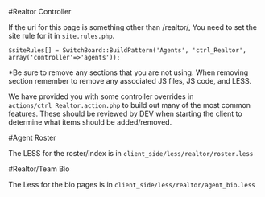 #Realtor Controller

If the uri for this page is something other than /realtor/, You need to set the site rule for it in `site.rules.php`.

	$siteRules[] = SwitchBoard::BuildPattern('Agents', 'ctrl_Realtor', array('controller'=>'agents'));

*Be sure to remove any sections that you are not using. When removing section remember to remove any associated JS files, JS code, and LESS.

We have provided you with some controller overrides in `actions/ctrl_Realtor.action.php` to build out many of the most common features. These should be reviewed by DEV when starting the client to 
determine what items should be added/removed.

#Agent Roster

The LESS for the roster/index is in `client_side/less/realtor/roster.less`

#Realtor/Team Bio

The Less for the bio pages is in `client_side/less/realtor/agent_bio.less`
